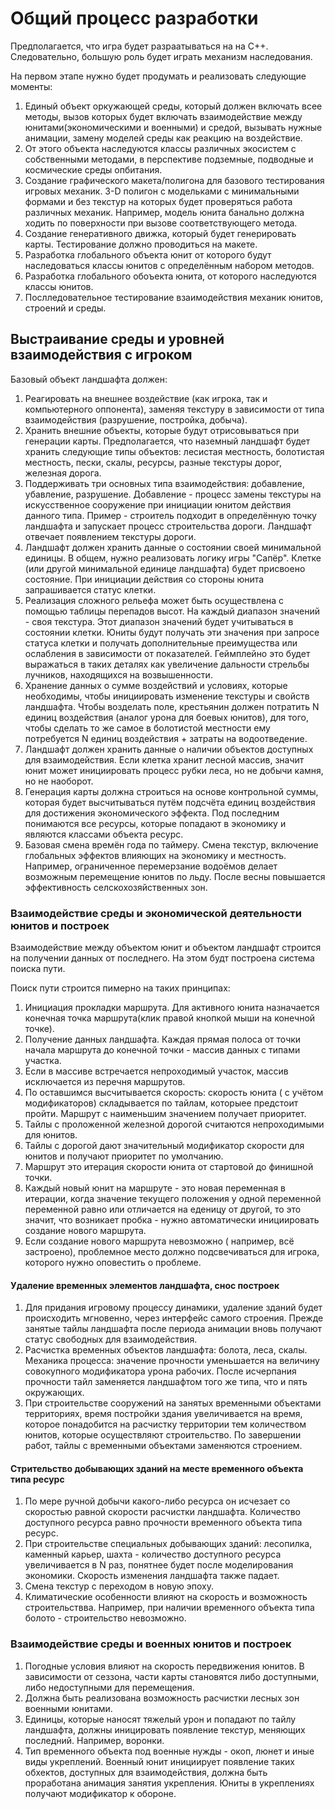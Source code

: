 # Общий процесс разработки 

Предполагается, что игра будет разраатываться на на C++. Следовательно, большую роль будет играть механизм наследования. 

На первом этапе нужно будет продумать и реализовать следующие моменты:

1. Единый объект оркужающей среды, который должен включать всее методы, вызов которых будет включать взаимодействие между юнитами(экономическими и военными) и средой, вызывать нужные анимации, замену моделей среды как реакцию на воздействие. 
2. От этого объекта наследуются классы различных экосистем с собственными методами, в перспективе подземные, подводные и космические среды опбитания. 
3. Создание графического макета/полигона для базового тестирования игровых механик. 3-D полигон с модельками с минимальными формами и без текстур на которых будет проверяться работа различных механик. Например, модель юнита банально должна ходить по поверхности при вызове соответствующего метода.
4. Создание генеративного движка, который будет генерировать карты. Тестирование должно проводиться на макете. 
5. Разработка глобального объекта юнит от которого будут наследоваться классы юнитов с определённым набором методов.
6. Разработка глобального обоъекта юнита, от которого наследуются классы юнитов. 
7. Послледовательное тестирование взаимодействия механик юнитов, строений и среды. 

## Выстраивание среды и уровней взаимодействия с игроком

Базовый объект ландшафта должен:

1. Реагировать на внешнее воздействие (как игрока, так и компьютерного оппонента), заменяя текстуру в зависимости от типа взаимодействия (разрушение, постройка, добыча). 
2. Хранить внешние объекты, которые будут отрисовываться при генерации карты. Предполагается, что наземный ландшафт будет хранить следующие типы объектов: лесистая местность, болотистая местность, пески, скалы, ресурсы, разные текстуры дорог, железная дорога. 
3. Поддерживать три основных типа взаимодействия: добавление, убавление, разрушение. Добавление - процесс замены текстуры на искусственное сооружение при инициации юнитом действия данного типа. Пример - строитель подходит в определённую точку ландшафта и запускает процесс строительства дороги. Ландшафт отвечает появлением текстуры дороги. 
4. Ландшафт должен хранить данные о состоянии своей минимальной единицы. В общем, нужно реализовать логику игры "Сапёр". Клетке (или другой минимальной единице ландшафта) будет присвоено состояние. При инициации действия со стороны юнита запрашивается статус клетки. 
5. Реализация сложного рельефа может быть осуществлена с помощью таблицы перепадов высот. На каждый диапазон значений - своя текстура. Этот диапазон значений будет учитываться в состоянии клетки. Юниты будут получать эти значения при запросе статуса клетки и получать дополнительные преимущества или ослабления в зависимости от показателей. Геймплейно это будет выражаться в таких деталях как увеличение дальности стрельбы лучников, находящихся на возвышенности.
6. Хранение данных о сумме воздействий и условиях, которые необходимы, чтобы инициировать изменение текстуры и свойств ландшафта. Чтобы  возделать поле, крестьянин должен потратить N единиц воздействия (аналог урона для боевых юнитов), для того, чтобы сделать то же самое в болотистой местности  ему потребуется N единиц воздействия + затраты на водоотведение. 
7. Ландшафт должен хранить данные о наличии объектов доступных для взаимодействия. Если клетка хранит лесной массив,  значит юнит может инициировать процесс рубки леса, но не добычи камня, но не наоборот. 
8. Генерация карты должна строиться на основе контрольной суммы, которая будет высчитываться путём подсчёта единиц воздействия для достижения экономического эффекта. Под последним понимаются все ресурсы, которые попадают в экономику и являются классами объекта ресурс.
9. Базовая смена времён года по таймеру. Смена текстур, включение глобальных эффектов влияющих на экономику и местность. Например, ограниченное перемерзание водоёмов делает возможным перемещение юнитов по льду. После весны повышается эффективность селскохозяйственных зон.

### Взаимодействие среды и экономической деятельности юнитов и построек

Взаимодействие между объектом юнит и объектом ландшафт строится на получении данных от последнего. На этом будт построена система поиска пути. 

Поиск пути строится пимерно на таких принципах:

1. Инициация прокладки маршрута. Для активного юнита назначается конечная точка маршрута(клик правой кнопкой мыши на конечной точке). 
2. Получение данных ландшафта. Каждая прямая полоса от точки начала маршрута до конечной точки - массив данных с типами участка.
3. Если в массиве встречается непроходимый участок, массив исключается из перечня маршрутов.
4. По оставшимся высчитывается скорость: скорость юнита ( с учётом модификаторов) складывается по тайлам, которыее предстоит пройти. Маршрут с наименьшим значением получает приоритет. 
5. Тайлы с проложенной железной дорогой считаются непроходимыми для юнитов. 
6. Тайлы с дорогой дают значительный модификатор скорости для юнитов и получают приоритет по умолчанию. 
7. Маршрут это итерация скорости юнита от стартовой до финишной точки. 
8. Каждый новый юнит на маршруте - это новая переменная в итерации, когда значение текущего положения у одной переменной переменной равно или отличается на еденицу от другой, то это значит, что возникает пробка - нужно автоматически инициировать создание нового маршрута.
9. Если создание нового маршрута невозможно ( например, всё застроено), проблемное место должно подсвечиваться для игрока, которого нужно оповестить о проблеме. 

#### Удаление временных элементов ландшафта, снос построек

1. Для придания игровому процессу динамики, удаление зданий будет происходить мгновенно, через интерфейс самого строения. Прежде занятые тайлы ландшафта после периода анимации вновь получают статус свободных для взаимодействия. 
2. Расчистка временных объектов ландшафта: болота, леса, скалы. Механика процесса: значение прочности уменьшается на величину совокупного модификатора урона рабочих. После исчерпания прочности тайл заменяется ландшафтом того же типа, что и пять окружающих.
3. При строительстве сооружений на занятых временными объектами территориях, время постройки здания увеличивается на время, которое понадобится на расчистку территории тем количеством юнитов, которые осуществляют строительство. По завершении работ, тайлы с временными объектами заменяются строением.

#### Стрительство добывающих зданий на месте временного объекта типа ресурс

1. По мере ручной добычи какого-либо ресурса он исчезает со скоростью равной скорости расчистки ландшафта. Количество доступного ресурса равно прочности временного объекта типа ресурс.
2. При строительстве специальных добывающих зданий: лесопилка, каменный карьер, шахта - количество доступного ресурса увеличивается в N раз, понятнее будет после моделирования экономики. Скорость изменения ландшафта также падает.
3. Смена текстур с переходом в новую эпоху. 
4. Климатические особенности влияют на скорость и возможность строительствва. Например, при наличии временного объекта типа болото - строительство невозможно.

### Взаимодействие среды и военных юнитов и построек

1. Погодные условия влияют на скорость передвижения юнитов. В зависимости от сеззона, части карты становятся либо доступными, либо недоступными для перемещения. 
2. Должна быть реализована возможность расчистки лесных зон военными юнитами.
3. Единицы, которые наносят тяжелый урон и попадают по тайлу ландшафта, должны иницировать появление текстур, меняющих последний. Например, воронки.
4. Тип временного объекта под военные нужды - окоп, люнет и иные виды укреплений. Военный юнит инициирует появление таких обхектов, доступных для взаимодействия, должна быть проработана анимация занятия укрепления. Юниты в укреплениях получают модификатор к обороне. 



